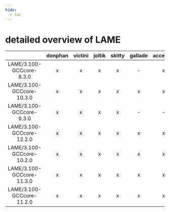 ```yaml
---
hide:
  - toc
---
```


detailed overview of LAME
=========================

| |donphan|victini|joltik|skitty|gallade|accelgor|swalot|doduo|
| :---: | :---: | :---: | :---: | :---: | :---: | :---: | :---: | :---: |
|LAME/3.100-GCCcore-8.3.0|x|x|x|x|-|x|x|x|
|LAME/3.100-GCCcore-10.3.0|x|x|x|x|x|x|x|x|
|LAME/3.100-GCCcore-9.3.0|x|x|x|x|-|-|x|x|
|LAME/3.100-GCCcore-12.2.0|x|x|x|x|x|x|x|x|
|LAME/3.100-GCCcore-10.2.0|x|x|x|x|x|x|x|x|
|LAME/3.100-GCCcore-11.3.0|x|x|x|x|x|x|x|x|
|LAME/3.100-GCCcore-11.2.0|x|x|x|x|x|x|x|x|
